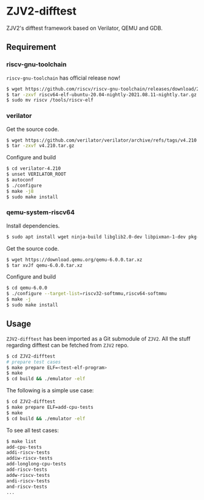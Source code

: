 # ZJV2-difftest

ZJV2's difftest framework based on Verilator, QEMU and GDB.


## Requirement

### riscv-gnu-toolchain

`riscv-gnu-toolchain` has official release now!

```bash
$ wget https://github.com/riscv/riscv-gnu-toolchain/releases/download/2021.08.11/riscv64-elf-ubuntu-20.04-nightly-2021.08.11-nightly.tar.gz
$ tar -zxvf riscv64-elf-ubuntu-20.04-nightly-2021.08.11-nightly.tar.gz
$ sudo mv riscv /tools/riscv-elf
```


### verilator

Get the source code.

```bash
$ wget https://github.com/verilator/verilator/archive/refs/tags/v4.210.tar.gz
$ tar -zxvf v4.210.tar.gz
```

Configure and build

```bash
$ cd verilator-4.210
$ unset VERILATOR_ROOT
$ autoconf
$ ./configure
$ make -j8
$ sudo make install
```


### qemu-system-riscv64

Install dependencies.

```bash
$ sudo apt install wget ninja-build libglib2.0-dev libpixman-1-dev pkg-config
```

Get the source code.

```bash
$ wget https://download.qemu.org/qemu-6.0.0.tar.xz
$ tar xvJf qemu-6.0.0.tar.xz
```

Configure and build

```bash
$ cd qemu-6.0.0
$ ./configure --target-list=riscv32-softmmu,riscv64-softmmu
$ make -j
$ sudo make install
```


## Usage

`ZJV2-difftest` has been imported as a Git submodule of `ZJV2`. All the stuff regarding difftest can be fetched from `ZJV2` repo.


```bash
$ cd ZJV2-difftest
# prepare test cases
$ make prepare ELF=<test-elf-program>
$ make
$ cd build && ./emulator -elf
```

The following is a simple use case:

```bash
$ cd ZJV2-difftest
$ make prepare ELF=add-cpu-tests
$ make
$ cd build && ./emulator -elf
```

To see all test cases:

```bash
$ make list
add-cpu-tests
addi-riscv-tests
addiw-riscv-tests
add-longlong-cpu-tests
add-riscv-tests
addw-riscv-tests
andi-riscv-tests
and-riscv-tests
...
```
